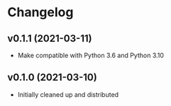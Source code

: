 # Changelog

## v0.1.1 (2021-03-11)
- Make compatible with Python 3.6 and Python 3.10

## v0.1.0 (2021-03-10)
- Initially cleaned up and distributed

